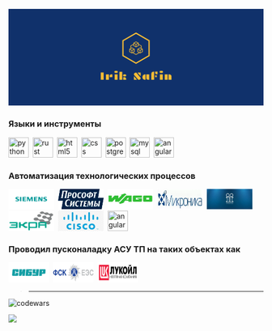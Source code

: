 ![logo](src/facebook_cover_photo_2.png)

### Языки и инструменты

<img src="https://cdn.jsdelivr.net/gh/devicons/devicon/icons/python/python-original.svg" title="python" width="40" height="40"/>&nbsp;
<img src="https://cdn.jsdelivr.net/gh/devicons/devicon/icons/rust/rust-plain.svg" title="rust" width="40" height="40"/>&nbsp;
<img src="https://cdn.jsdelivr.net/gh/devicons/devicon/icons/html5/html5-original.svg" title="html5" width="40" height="40" />&nbsp;
<img src="https://cdn.jsdelivr.net/gh/devicons/devicon/icons/css3/css3-original.svg" title="css" width="40" height="40"/>&nbsp;
<img src="https://cdn.jsdelivr.net/gh/devicons/devicon/icons/postgresql/postgresql-original.svg" title="postgresql" width="40" height="40"/>&nbsp;
<img src="https://cdn.jsdelivr.net/gh/devicons/devicon/icons/mysql/mysql-original.svg" title="mysql" width="40" height="40"/>&nbsp;
<img src="https://cdn.jsdelivr.net/gh/devicons/devicon/icons/angularjs/angularjs-original.svg" title="angular" width="40" height="40"/>&nbsp;

### Автоматизация технологических процессов

<img src="src/siemens_logo_icon_168830.svg" title="siemens"  width="90" height="40"/>&nbsp;
<img src="src/PS_logo_blue_2c_rus.webp" title="prosoft" type="image/webp" width="90" height="40"/>&nbsp;
<img src="src/wago.webp" title="prosoft" type="image/webp" width="90" height="40"/>&nbsp;
<img src="src/mikronika.webp" title="mikronika" type="image/webp" width="90" height="40"/>&nbsp;
<img src="src/iface.webp" title="iface" type="image/webp" width="90" height="40"/>&nbsp;
<img src="src/ekra.webp" title="ekra" type="image/webp" width="90" height="40"/>&nbsp;
<img src="src/cisco.webp" title="cisco" type="image/webp" width="90" height="40"/>&nbsp;
<img src="https://cdn.jsdelivr.net/gh/devicons/devicon/icons/putty/putty-plain.svg" title="angular" width="40" height="40"/>&nbsp;

### Проводил пусконаладку АСУ ТП на таких объектах как
<img src="src/sibur_logo.svg" title="sibur" width="80" height="40"/>&nbsp;
<img src="src/FSK_logo.svg" title="fsk" width="80" height="40"/>&nbsp;
<img src="src/LUK_OIL_Logo_kyr.svg.png" title="lukoil" width="80" height="40"/>&nbsp;

> ---
![codewars](https://www.codewars.com/users/IrikR/badges/large)

![](https://github-profile-summary-cards.vercel.app/api/cards/profile-details?username=IrikR&theme=solarized_dark)

